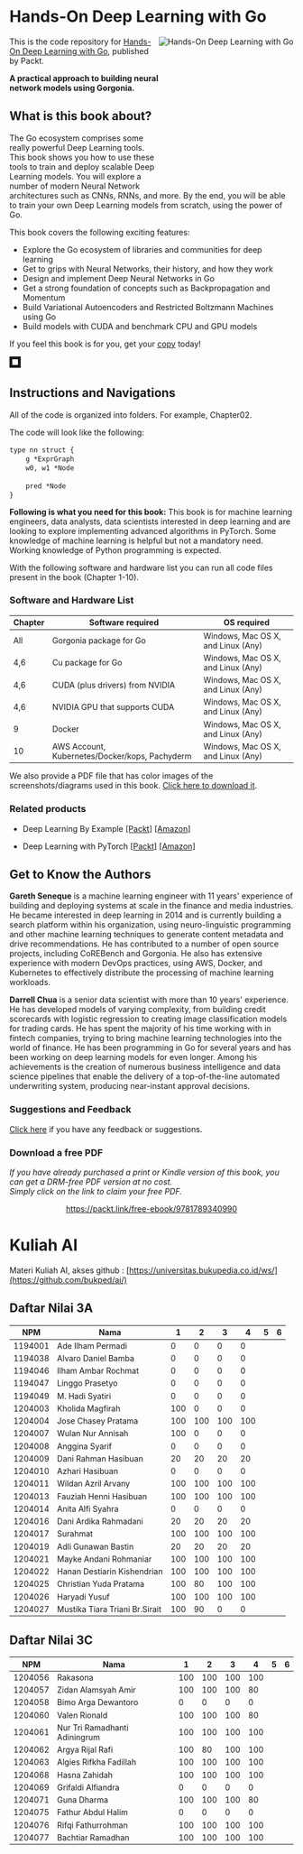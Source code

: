 


# Hands-On Deep Learning with Go 

<a href="https://www.packtpub.com/in/big-data-and-business-intelligence/hands-deep-learning-go?utm_source=github&utm_medium=repository&utm_campaign="><img src="https://www.packtpub.com/media/catalog/product/cache/e4d64343b1bc593f1c5348fe05efa4a6/9/7/9781789340990-original.jpeg" alt="Hands-On Deep Learning with Go " height="256px" align="right"></a>

This is the code repository for [Hands-On Deep Learning with Go](https://www.packtpub.com/in/big-data-and-business-intelligence/hands-deep-learning-go?utm_source=github&utm_medium=repository&utm_campaign=), published by Packt.

**A practical approach to building neural network models using Gorgonia.**

## What is this book about?
The Go ecosystem comprises some really powerful Deep Learning tools. This book shows you how to use these tools to train and deploy scalable Deep Learning models. You will explore a number of modern Neural Network architectures such as CNNs, RNNs, and more. By the end, you will be able to train your own Deep Learning models from scratch, using the power of Go.	

This book covers the following exciting features:

* Explore the Go ecosystem of libraries and communities for deep learning
* Get to grips with Neural Networks, their history, and how they work
* Design and implement Deep Neural Networks in Go
* Get a strong foundation of concepts such as Backpropagation and Momentum
* Build Variational Autoencoders and Restricted Boltzmann Machines using Go
* Build models with CUDA and benchmark CPU and GPU models


If you feel this book is for you, get your [copy](https://www.amazon.com/dp/1789340993) today!

<a href="https://www.packtpub.com/?utm_source=github&utm_medium=banner&utm_campaign=GitHubBanner"><img src="https://raw.githubusercontent.com/PacktPublishing/GitHub/master/GitHub.png" 
alt="https://www.packtpub.com/" border="5" /></a>




## Instructions and Navigations
All of the code is organized into folders. For example, Chapter02.

The code will look like the following:
```
type nn struct {
    g *ExprGraph
    w0, w1 *Node

    pred *Node
}
```

**Following is what you need for this book:**
This book is for machine learning engineers, data analysts, data scientists interested in deep learning and are looking to explore implementing advanced algorithms in PyTorch. Some knowledge of machine learning is helpful but not a mandatory need. Working knowledge of Python programming is expected.

With the following software and hardware list you can run all code files present in the book (Chapter 1-10).
### Software and Hardware List
| Chapter | Software required | OS required |
| -------- | ------------------------------------ | ----------------------------------- |
| All | Gorgonia package for Go | Windows, Mac OS X, and Linux (Any) |
| 4,6 | Cu package for Go | Windows, Mac OS X, and Linux (Any) |
| 4,6 | CUDA (plus drivers) from NVIDIA | Windows, Mac OS X, and Linux (Any) |
| 4,6 | NVIDIA GPU that supports CUDA | Windows, Mac OS X, and Linux (Any) |
| 9 | Docker | Windows, Mac OS X, and Linux (Any) |
| 10 | AWS Account, Kubernetes/Docker/kops, Pachyderm | Windows, Mac OS X, and Linux (Any) |


We also provide a PDF file that has color images of the screenshots/diagrams used in this book. [Click here to download it](https://static.packt-cdn.com/downloads/9781789340990_ColorImages.pdf).

### Related products
* Deep Learning By Example  [[Packt]](https://www.packtpub.com/big-data-and-business-intelligence/deep-learning-example?utm_source=github&utm_medium=repository&utm_campaign=) [[Amazon]](https://www.amazon.com/dp/1788399900)

* Deep Learning with PyTorch  [[Packt]](https://www.packtpub.com/big-data-and-business-intelligence/deep-learning-pytorch?utm_source=github&utm_medium=repository&utm_campaign=) [[Amazon]](https://www.amazon.com/dp/1788624335)


## Get to Know the Authors
**Gareth Seneque** is a machine learning engineer with 11 years' experience of building and deploying systems at scale in the finance and media industries. He became interested in deep learning in 2014 and is currently building a search platform within his organization, using neuro-linguistic programming and other machine learning techniques to generate content metadata and drive recommendations. He has contributed to a number of open source projects, including CoREBench and Gorgonia. He also has extensive experience with modern DevOps practices, using AWS, Docker, and Kubernetes to effectively distribute the processing of machine learning workloads.

**Darrell Chua** is a senior data scientist with more than 10 years' experience. He has developed models of varying complexity, from building credit scorecards with logistic regression to creating image classification models for trading cards. He has spent the majority of his time working with in fintech companies, trying to bring machine learning technologies into the world of finance. He has been programming in Go for several years and has been working on deep learning models for even longer. Among his achievements is the creation of numerous business intelligence and data science pipelines that enable the delivery of a top-of-the-line automated underwriting system, producing near-instant approval decisions.



### Suggestions and Feedback
[Click here](https://docs.google.com/forms/d/e/1FAIpQLSdy7dATC6QmEL81FIUuymZ0Wy9vH1jHkvpY57OiMeKGqib_Ow/viewform) if you have any feedback or suggestions.


### Download a free PDF

 <i>If you have already purchased a print or Kindle version of this book, you can get a DRM-free PDF version at no cost.<br>Simply click on the link to claim your free PDF.</i>
<p align="center"> <a href="https://packt.link/free-ebook/9781789340990">https://packt.link/free-ebook/9781789340990 </a> </p>


# Kuliah AI
Materi Kuliah AI, akses github : [https://universitas.bukupedia.co.id/ws/](https://github.com/bukped/ai/)


## Daftar Nilai 3A

| NPM      | Nama | 1 | 2 | 3 | 4 | 5 | 6 |
| ----------- | ----------- | ----------- | ----------- | ----------- | ----------- | ----------- | ----------- |
| 1194001      | Ade Ilham Permadi | 0 | 0 | 0  | 0 |  | |
| 1194038   | Alvaro Daniel Bamba | 0 | 0 | 0 | 0 |  | |
| 1194046   | Ilham Ambar Rochmat | 0 | 0 | 0 | 0|  |  |
| 1194047   | Linggo Prasetyo | 0 | 0 | 0 | 0 |  |  |
| 1194049   | M. Hadi Syatiri | 0 | 0 | 0 | 0 |  |  |
| 1204003   | Kholida Magfirah | 100 | 0 | 0 | 0 |  |  |
| 1204004   | Jose Chasey Pratama | 100 | 100 | 100 | 100 |  |  |
| 1204007   | Wulan Nur Annisah | 100 | 0 | 0 | 0 |  |  |
| 1204008   | Anggina Syarif | 0 | 0 | 0 | 0 |  |  |
| 1204009   | Dani Rahman Hasibuan | 20 | 20 | 20 | 20 |  |  |
| 1204010   | Azhari Hasibuan | 0 | 0 | 0 | 0 |  |  |
| 1204011   | Wildan Azril Arvany | 100 | 100 | 100 | 100 |  |  |
| 1204013   | Fauziah Henni Hasibuan | 100 | 100 | 100 | 100 |  |  |
| 1204014   | Anita Alfi Syahra | 0 | 0 | 0 | 0 |  |  |
| 1204016   | Dani Ardika Rahmadani | 20 | 20 | 20 | 20 |  |  |  |
| 1204017   | Surahmat | 100 | 100 | 100 | 100 |  |  |
| 1204019   | Adli Gunawan Bastin | 20 | 20 | 20 | 20 |  |  |
| 1204021   | Mayke Andani Rohmaniar | 100 | 100 | 100 | 100 |  |  |
| 1204022   | Hanan Destiarin Kishendrian | 100 | 100 | 100 | 100 |  |  |
| 1204025   | Christian Yuda Pratama | 100 | 80 | 100 | 100 |  |  |
| 1204026   | Haryadi Yusuf | 100 | 100 | 100 | 100 |  |  |
| 1204027   | Mustika Tiara Triani Br.Sirait | 100 | 90 | 0 | 0 |  |  |

## Daftar Nilai 3C

| NPM      | Nama | 1 | 2 | 3 | 4 | 5 | 6 |
| ----------- | ----------- | ----------- | ----------- | ----------- | ----------- | ----------- | ----------- |
| 1204056      | Rakasona | 100 | 100 | 100  | 100 |  | |
| 1204057   | Zidan Alamsyah Amir | 100 | 100 | 100 | 80 |  | |
| 1204058   | Bimo Arga Dewantoro | 0 | 0 | 0 | 0|  |  |
| 1204060   | Valen Rionald | 100 | 100 | 100 | 80 |  |  |
| 1204061   | Nur Tri Ramadhanti Adiningrum | 100 | 100 | 100 | 100 |  |  |
| 1204062   | Argya Rijal Rafi | 100 | 80 | 100 | 100 |  |  |
| 1204063   | Algies Rifkha Fadillah | 100 | 100 | 100 | 100 |  |  |
| 1204068   | Hasna Zahidah | 100 | 100 | 100 | 100 |  |  |
| 1204069   | Grifaldi Alfiandra | 0 | 0 | 0 | 0 |  |  |
| 1204071   | Guna Dharma | 100 | 100 | 100 | 80 |  |  |
| 1204075   | Fathur Abdul Halim | 0 | 0 | 0 | 0 |  |  |
| 1204076   | Rifqi Fathurrohman | 100 | 100 | 100 | 100 |  |  |
| 1204077   | Bachtiar Ramadhan | 100 | 100 | 100 | 100 |  |  |

